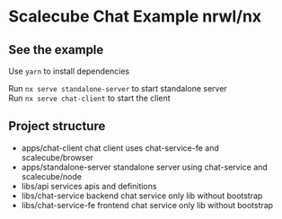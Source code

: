 # Scalecube Chat Example nrwl/nx

## See the example

Use `yarn` to install dependencies

Run `nx serve standalone-server` to start standalone server  
Run `nx serve chat-client` to start the client

## Project structure
- apps/chat-client chat client uses chat-service-fe and scalecube/browser
- apps/standalone-server standalone server using chat-service and scalecube/node
- libs/api services apis and definitions
- libs/chat-service backend chat service only lib without bootstrap
- libs/chat-service-fe frontend chat service only lib without bootstrap

